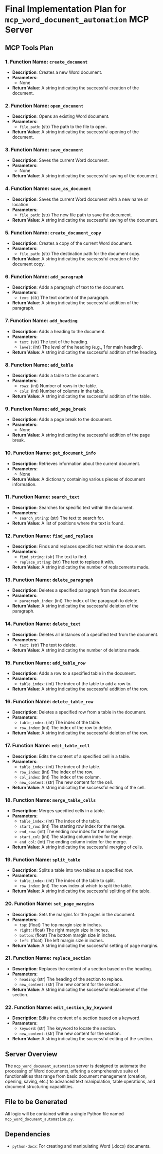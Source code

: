 # Final Implementation Plan for `mcp_word_document_automation` MCP Server

## MCP Tools Plan

### 1. **Function Name**: `create_document`
   - **Description**: Creates a new Word document.
   - **Parameters**:
     * None
   - **Return Value**: A string indicating the successful creation of the document.

### 2. **Function Name**: `open_document`
   - **Description**: Opens an existing Word document.
   - **Parameters**:
     * `file_path`: (str) The path to the file to open.
   - **Return Value**: A string indicating the successful opening of the document.

### 3. **Function Name**: `save_document`
   - **Description**: Saves the current Word document.
   - **Parameters**:
     * None
   - **Return Value**: A string indicating the successful saving of the document.

### 4. **Function Name**: `save_as_document`
   - **Description**: Saves the current Word document with a new name or location.
   - **Parameters**:
     * `file_path`: (str) The new file path to save the document.
   - **Return Value**: A string indicating the successful saving of the document.

### 5. **Function Name**: `create_document_copy`
   - **Description**: Creates a copy of the current Word document.
   - **Parameters**:
     * `file_path`: (str) The destination path for the document copy.
   - **Return Value**: A string indicating the successful creation of the document copy.

### 6. **Function Name**: `add_paragraph`
   - **Description**: Adds a paragraph of text to the document.
   - **Parameters**:
     * `text`: (str) The text content of the paragraph.
   - **Return Value**: A string indicating the successful addition of the paragraph.

### 7. **Function Name**: `add_heading`
   - **Description**: Adds a heading to the document.
   - **Parameters**:
     * `text`: (str) The text of the heading.
     * `level`: (int) The level of the heading (e.g., 1 for main heading).
   - **Return Value**: A string indicating the successful addition of the heading.

### 8. **Function Name**: `add_table`
   - **Description**: Adds a table to the document.
   - **Parameters**:
     * `rows`: (int) Number of rows in the table.
     * `cols`: (int) Number of columns in the table.
   - **Return Value**: A string indicating the successful addition of the table.

### 9. **Function Name**: `add_page_break`
   - **Description**: Adds a page break to the document.
   - **Parameters**:
     * None
   - **Return Value**: A string indicating the successful addition of the page break.

### 10. **Function Name**: `get_document_info`
   - **Description**: Retrieves information about the current document.
   - **Parameters**:
     * None
   - **Return Value**: A dictionary containing various pieces of document information.

### 11. **Function Name**: `search_text`
   - **Description**: Searches for specific text within the document.
   - **Parameters**:
     * `search_string`: (str) The text to search for.
   - **Return Value**: A list of positions where the text is found.

### 12. **Function Name**: `find_and_replace`
   - **Description**: Finds and replaces specific text within the document.
   - **Parameters**:
     * `find_string`: (str) The text to find.
     * `replace_string`: (str) The text to replace it with.
   - **Return Value**: A string indicating the number of replacements made.

### 13. **Function Name**: `delete_paragraph`
   - **Description**: Deletes a specified paragraph from the document.
   - **Parameters**:
     * `paragraph_index`: (int) The index of the paragraph to delete.
   - **Return Value**: A string indicating the successful deletion of the paragraph.

### 14. **Function Name**: `delete_text`
   - **Description**: Deletes all instances of a specified text from the document.
   - **Parameters**:
     * `text`: (str) The text to delete.
   - **Return Value**: A string indicating the number of deletions made.

### 15. **Function Name**: `add_table_row`
   - **Description**: Adds a row to a specified table in the document.
   - **Parameters**:
     * `table_index`: (int) The index of the table to add a row to.
   - **Return Value**: A string indicating the successful addition of the row.

### 16. **Function Name**: `delete_table_row`
   - **Description**: Deletes a specified row from a table in the document.
   - **Parameters**:
     * `table_index`: (int) The index of the table.
     * `row_index`: (int) The index of the row to delete.
   - **Return Value**: A string indicating the successful deletion of the row.

### 17. **Function Name**: `edit_table_cell`
   - **Description**: Edits the content of a specified cell in a table.
   - **Parameters**:
     * `table_index`: (int) The index of the table.
     * `row_index`: (int) The index of the row.
     * `col_index`: (int) The index of the column.
     * `new_content`: (str) The new content for the cell.
   - **Return Value**: A string indicating the successful editing of the cell.

### 18. **Function Name**: `merge_table_cells`
   - **Description**: Merges specified cells in a table.
   - **Parameters**:
     * `table_index`: (int) The index of the table.
     * `start_row`: (int) The starting row index for the merge.
     * `end_row`: (int) The ending row index for the merge.
     * `start_col`: (int) The starting column index for the merge.
     * `end_col`: (int) The ending column index for the merge.
   - **Return Value**: A string indicating the successful merging of cells.

### 19. **Function Name**: `split_table`
   - **Description**: Splits a table into two tables at a specified row.
   - **Parameters**:
     * `table_index`: (int) The index of the table to split.
     * `row_index`: (int) The row index at which to split the table.
   - **Return Value**: A string indicating the successful splitting of the table.

### 20. **Function Name**: `set_page_margins`
   - **Description**: Sets the margins for the pages in the document.
   - **Parameters**:
     * `top`: (float) The top margin size in inches.
     * `right`: (float) The right margin size in inches.
     * `bottom`: (float) The bottom margin size in inches.
     * `left`: (float) The left margin size in inches.
   - **Return Value**: A string indicating the successful setting of page margins.

### 21. **Function Name**: `replace_section`
   - **Description**: Replaces the content of a section based on the heading.
   - **Parameters**:
     * `heading`: (str) The heading of the section to replace.
     * `new_content`: (str) The new content for the section.
   - **Return Value**: A string indicating the successful replacement of the section.

### 22. **Function Name**: `edit_section_by_keyword`
   - **Description**: Edits the content of a section based on a keyword.
   - **Parameters**:
     * `keyword`: (str) The keyword to locate the section.
     * `new_content`: (str) The new content for the section.
   - **Return Value**: A string indicating the successful editing of the section.

## Server Overview
The `mcp_word_document_automation` server is designed to automate the processing of Word documents, offering a comprehensive suite of functionalities that range from basic document management (creation, opening, saving, etc.) to advanced text manipulation, table operations, and document structuring capabilities.

## File to be Generated
All logic will be contained within a single Python file named `mcp_word_document_automation.py`.

## Dependencies
- `python-docx`: For creating and manipulating Word (.docx) documents.